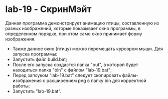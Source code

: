 # lab-19 - СкринМэйт
Данная программа демонстрирует анимацию птицы, составленную из разных изображений, которые показывает окно программы, 
в определенном порядке, при этом само окно принимает форму изображения.
- Также данное окно (птицу) можно перемещать курсором мыши.
Для запуска программы:
- Запустить файл build.bat;
- После его запуска создастся папка "out", в которой будет находиться папка "bin" с файлом "lab-19.bat";
- Перед запсуком "lab-19.bat" следует скопировать файлы-изображения с расширением png в папку bin для корректной работы; 
- Запустить "lab-19.bat".
